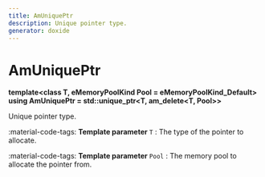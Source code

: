 ```yaml
---
title: AmUniquePtr
description: Unique pointer type.
generator: doxide
---
```



# AmUniquePtr

**template&lt;class T, eMemoryPoolKind Pool = eMemoryPoolKind_Default&gt; using AmUniquePtr = std::unique_ptr&lt;T, am_delete&lt;T, Pool&gt;&gt;**


Unique pointer type.


:material-code-tags: **Template parameter** `T`
:    The type of the pointer to allocate.
    
:material-code-tags: **Template parameter** `Pool`
:    The memory pool to allocate the pointer from.


    


